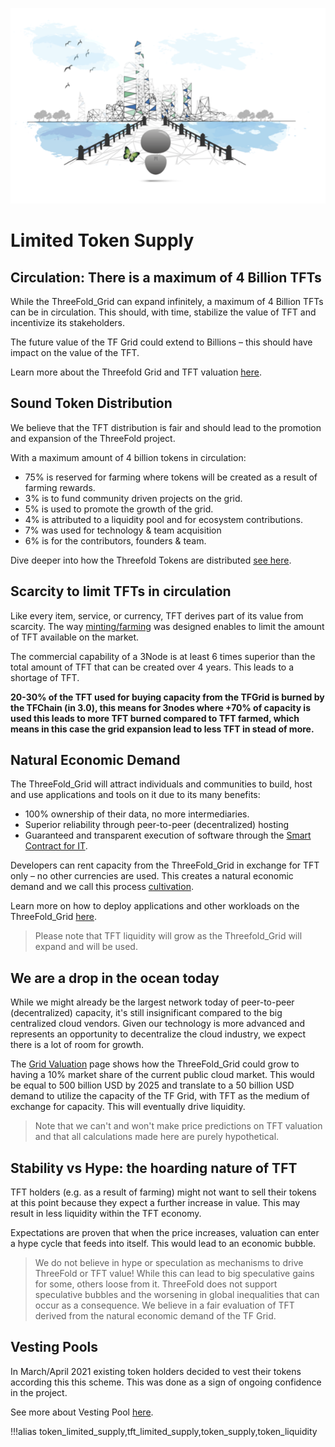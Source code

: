 ![](img/autolayer.png)

# Limited Token Supply


## Circulation: There is a maximum of 4 Billion TFTs

While the ThreeFold_Grid can expand infinitely, a maximum of 4 Billion TFTs can be in circulation. This should, with time, stabilize the value of TFT and incentivize its stakeholders.

The future value of the TF Grid could extend to Billions – this should have impact on the value of the TFT.

Learn more about the Threefold Grid and TFT valuation [here](grid_valuation).

## Sound Token Distribution

We believe that the TFT distribution is fair and should lead to the promotion and expansion of the ThreeFold project.

With a maximum amount of 4 billion tokens in circulation:

* 75% is reserved for farming where tokens will be created as a result of farming rewards.
* 3% is to fund community driven projects on the grid. 
* 5% is used to promote the growth of the grid.
* 4% is attributed to a liquidity pool and for ecosystem contributions.
* 7% was used for technology & team acquisition
* 6% is for the contributors, founders & team. 

Dive deeper into how the Threefold Tokens are distributed [see here](token_overview).

## Scarcity to limit TFTs in circulation

Like every item, service, or currency, TFT derives part of its value from scarcity. The way [minting/farming](farming_logic3) was designed enables to limit the amount of TFT available on the market.

The commercial capability of a 3Node is at least 6 times superior than the total amount of TFT that can be created over 4 years. This leads to a shortage of TFT.

**20-30% of the TFT used for buying capacity from the TFGrid is burned by the TFChain (in 3.0), this means for 3nodes where +70% of capacity is used this leads to more TFT burned compared to TFT farmed, which means in this case the grid expansion lead to less TFT in stead of more.**

## Natural Economic Demand

The ThreeFold_Grid will attract individuals and communities to build, host and use applications and tools on it due to its many benefits:  
- 100% ownership of their data, no more intermediaries.
- Superior reliability through peer-to-peer (decentralized) hosting
- Guaranteed and transparent execution of software through the [Smart Contract for IT](tftech:smart_contract_for_it).

Developers can rent capacity from the ThreeFold_Grid in exchange for TFT only – no other currencies are used. This creates a natural economic demand and we call this process [cultivation](cultivation).

Learn more on how to deploy applications and other workloads on the ThreeFold_Grid [here](https://cloud.threefold.io/).

> Please note that TFT liquidity will grow as the Threefold_Grid will expand and will be used.

## We are a drop in the ocean today

While we might already be the largest network today of peer-to-peer (decentralized) capacity, it's still insignificant compared to the big centralized cloud vendors. Given our technology is more advanced and represents an opportunity to decentralize the cloud industry, we expect there is a lot of room for growth.

The [Grid Valuation](grid_valuation) page shows how the ThreeFold_Grid could grow to having a 10% market share of the current public cloud market. This would be equal to 500 billion USD by 2025 and translate to a 50 billion USD demand to utilize the capacity of the TF Grid, with TFT as the medium of exchange for capacity. This will eventually drive liquidity.

> Note that we can't and won't make price predictions on TFT valuation and that all calculations made here are purely hypothetical.

## Stability vs Hype: the hoarding nature of TFT 

TFT holders (e.g. as a result of farming) might not want to sell their tokens at this point because they expect a further increase in value. This may result in less liquidity within the TFT economy.

Expectations are proven that when the price increases, valuation can enter a hype cycle that feeds into itself. This would lead to an economic bubble.

> We do not believe in hype or speculation as mechanisms to drive ThreeFold or TFT value! While this can lead to big speculative gains for some, others loose from it. ThreeFold does not support speculative bubbles and the worsening in global inequalities that can occur as a consequence. We believe in a fair evaluation of TFT derived from the natural economic demand of the TF Grid.

## Vesting Pools

In March/April 2021 existing token holders decided to vest their tokens according this this scheme. This was done as a sign of ongoing confidence in the project.

See more about Vesting Pool [here](vesting_pool).


!!!alias token_limited_supply,tft_limited_supply,token_supply,token_liquidity